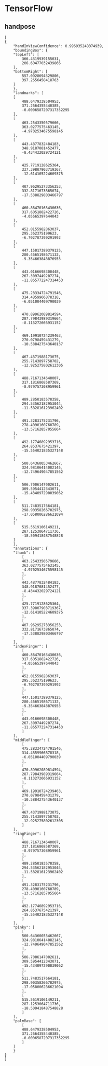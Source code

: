 # TensorFlow

## handpose

    [
    {
        "handInViewConfidence": 0.996935248374939,
        "boundingBox": {
        "topLeft": [
            366.4319939155031,
            206.60477032439866
        ],
        "bottomRight": [
            557.0928694329806,
            397.2656458418763
        ]
        },
        "landmarks": [
        [
            488.6479338504953,
            371.2664355440385,
            -0.0006587207317352295
        ],
        [
            463.2543350579666,
            363.0277575463145,
            -4.9702534675598145
        ],
        [
            443.4877832484183,
            348.9187081452477,
            -8.434432029724121
        ],
        [
            425.7719128625364,
            337.39807903719367,
            -12.614105224609375
        ],
        [
            407.96295273356253,
            332.8171673865074,
            -17.538829803466797
        ],
        [
            460.86470163430636,
            317.6051882422726,
            -4.05665397644043
        ],
        [
            452.0155982863037,
            295.362375199623,
            -6.702787399291992
        ],
        [
            447.15017389379125,
            280.4665198671132,
            -9.354663848876953
        ],
        [
            443.0166698300448,
            267.3097449207274,
            -11.865772247314453
        ],
        [
            475.28334724791546,
            314.4859966878318,
            -6.051004409790039
        ],
        [
            470.89962089814594,
            287.79843989319664,
            -8.113272666931152
        ],
        [
            469.19910724239463,
            270.0798459431279,
            -10.588427543640137
        ],
        [
            467.4371988173075,
            255.7143897758702,
            -12.925275802612305
        ],
        [
            488.7167134640007,
            317.1816868587369,
            -8.979757308959961
        ],
        [
            489.2850183570358,
            294.53562182953044,
            -11.582816123962402
        ],
        [
            491.3283175231796,
            278.4090160760789,
            -13.57162857055664
        ],
        [
            492.17746892953716,
            264.8537675421397,
            -15.554021835327148
        ],
        [
            500.64360053462667,
            324.98106414082145,
            -12.749649047851562
        ],
        [
            506.7006147002611,
            309.5954412343071,
            -15.434097290039062
        ],
        [
            511.7483517664181,
            298.90358266702975,
            -17.058006286621094
        ],
        [
            515.5619106149211,
            287.1253064711736,
            -18.509418487548828
        ]
        ],
        "annotations": {
        "thumb": [
            [
            463.2543350579666,
            363.0277575463145,
            -4.9702534675598145
            ],
            [
            443.4877832484183,
            348.9187081452477,
            -8.434432029724121
            ],
            [
            425.7719128625364,
            337.39807903719367,
            -12.614105224609375
            ],
            [
            407.96295273356253,
            332.8171673865074,
            -17.538829803466797
            ]
        ],
        "indexFinger": [
            [
            460.86470163430636,
            317.6051882422726,
            -4.05665397644043
            ],
            [
            452.0155982863037,
            295.362375199623,
            -6.702787399291992
            ],
            [
            447.15017389379125,
            280.4665198671132,
            -9.354663848876953
            ],
            [
            443.0166698300448,
            267.3097449207274,
            -11.865772247314453
            ]
        ],
        "middleFinger": [
            [
            475.28334724791546,
            314.4859966878318,
            -6.051004409790039
            ],
            [
            470.89962089814594,
            287.79843989319664,
            -8.113272666931152
            ],
            [
            469.19910724239463,
            270.0798459431279,
            -10.588427543640137
            ],
            [
            467.4371988173075,
            255.7143897758702,
            -12.925275802612305
            ]
        ],
        "ringFinger": [
            [
            488.7167134640007,
            317.1816868587369,
            -8.979757308959961
            ],
            [
            489.2850183570358,
            294.53562182953044,
            -11.582816123962402
            ],
            [
            491.3283175231796,
            278.4090160760789,
            -13.57162857055664
            ],
            [
            492.17746892953716,
            264.8537675421397,
            -15.554021835327148
            ]
        ],
        "pinky": [
            [
            500.64360053462667,
            324.98106414082145,
            -12.749649047851562
            ],
            [
            506.7006147002611,
            309.5954412343071,
            -15.434097290039062
            ],
            [
            511.7483517664181,
            298.90358266702975,
            -17.058006286621094
            ],
            [
            515.5619106149211,
            287.1253064711736,
            -18.509418487548828
            ]
        ],
        "palmBase": [
            [
            488.6479338504953,
            371.2664355440385,
            -0.0006587207317352295
            ]
        ]
        }
    }
    ]